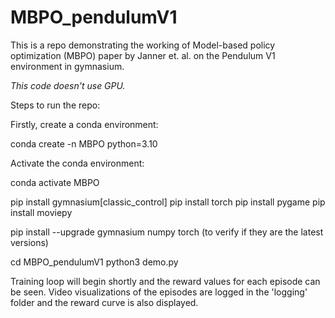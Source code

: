 # MBPO_pendulumV1

This is a repo demonstrating the working of Model-based policy optimization (MBPO) paper by Janner et. al. on the Pendulum V1 environment in gymnasium.

*This code doesn't use GPU.*

Steps to run the repo:

Firstly, create a conda environment:

 conda create -n MBPO python=3.10
 
Activate the conda environment:

conda activate MBPO

pip install gymnasium[classic_control]
pip install torch
pip install pygame
pip install moviepy

pip install --upgrade gymnasium numpy torch     (to verify if they are the latest versions)


cd MBPO_pendulumV1
python3 demo.py


Training loop will begin shortly and the reward values for each episode can be seen. Video visualizations of the episodes are logged in the 'logging' folder and the reward curve is also displayed.



